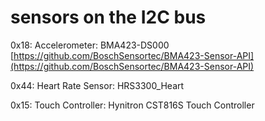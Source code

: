 # sensors on the I2C bus

0x18: Accelerometer: BMA423-DS000
[https://github.com/BoschSensortec/BMA423-Sensor-API](https://github.com/BoschSensortec/BMA423-Sensor-API)

0x44: Heart Rate Sensor: HRS3300_Heart

0x15: Touch Controller: Hynitron CST816S Touch Controller
